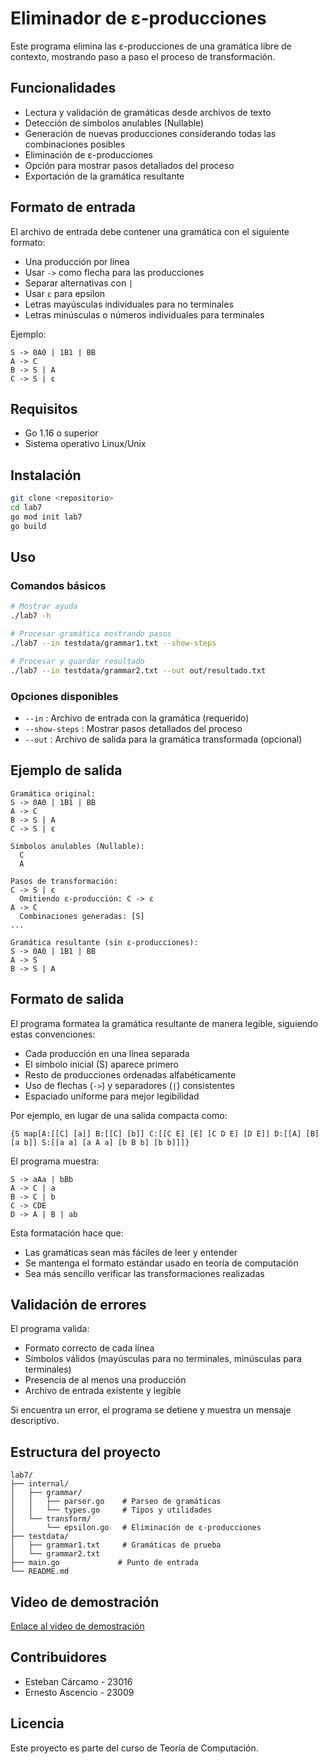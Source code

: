 # Eliminador de ε-producciones

Este programa elimina las ε-producciones de una gramática libre de contexto, mostrando paso a paso el proceso de transformación.

## Funcionalidades

- Lectura y validación de gramáticas desde archivos de texto
- Detección de símbolos anulables (Nullable)
- Generación de nuevas producciones considerando todas las combinaciones posibles
- Eliminación de ε-producciones
- Opción para mostrar pasos detallados del proceso
- Exportación de la gramática resultante

## Formato de entrada

El archivo de entrada debe contener una gramática con el siguiente formato:
- Una producción por línea
- Usar `->` como flecha para las producciones
- Separar alternativas con `|`
- Usar `ε` para epsilon
- Letras mayúsculas individuales para no terminales
- Letras minúsculas o números individuales para terminales

Ejemplo:
```
S -> 0A0 | 1B1 | BB
A -> C
B -> S | A
C -> S | ε
```

## Requisitos

- Go 1.16 o superior
- Sistema operativo Linux/Unix

## Instalación

```bash
git clone <repositorio>
cd lab7
go mod init lab7
go build
```

## Uso

### Comandos básicos

```bash
# Mostrar ayuda
./lab7 -h

# Procesar gramática mostrando pasos
./lab7 --in testdata/grammar1.txt --show-steps

# Procesar y guardar resultado
./lab7 --in testdata/grammar2.txt --out out/resultado.txt
```

### Opciones disponibles

- `--in` : Archivo de entrada con la gramática (requerido)
- `--show-steps` : Mostrar pasos detallados del proceso
- `--out` : Archivo de salida para la gramática transformada (opcional)

## Ejemplo de salida

```
Gramática original:
S -> 0A0 | 1B1 | BB
A -> C
B -> S | A
C -> S | ε

Símbolos anulables (Nullable):
  C
  A

Pasos de transformación:
C -> S | ε
  Omitiendo ε-producción: C -> ε
A -> C
  Combinaciones generadas: [S]
...

Gramática resultante (sin ε-producciones):
S -> 0A0 | 1B1 | BB
A -> S
B -> S | A
```

## Formato de salida

El programa formatea la gramática resultante de manera legible, siguiendo estas convenciones:
- Cada producción en una línea separada
- El símbolo inicial (S) aparece primero
- Resto de producciones ordenadas alfabéticamente
- Uso de flechas (`->`) y separadores (`|`) consistentes
- Espaciado uniforme para mejor legibilidad

Por ejemplo, en lugar de una salida compacta como:
```
{S map[A:[[C] [a]] B:[[C] [b]] C:[[C E] [E] [C D E] [D E]] D:[[A] [B] [a b]] S:[[a a] [a A a] [b B b] [b b]]]}
```

El programa muestra:
```
S -> aAa | bBb
A -> C | a
B -> C | b
C -> CDE
D -> A | B | ab
```

Esta formatación hace que:
- Las gramáticas sean más fáciles de leer y entender
- Se mantenga el formato estándar usado en teoría de computación
- Sea más sencillo verificar las transformaciones realizadas

## Validación de errores

El programa valida:
- Formato correcto de cada línea
- Símbolos válidos (mayúsculas para no terminales, minúsculas para terminales)
- Presencia de al menos una producción
- Archivo de entrada existente y legible

Si encuentra un error, el programa se detiene y muestra un mensaje descriptivo.

## Estructura del proyecto

```
lab7/
├── internal/
│   ├── grammar/
│   │   ├── parser.go    # Parseo de gramáticas
│   │   └── types.go     # Tipos y utilidades
│   └── transform/
│       └── epsilon.go   # Eliminación de ε-producciones
├── testdata/
│   ├── grammar1.txt     # Gramáticas de prueba
│   └── grammar2.txt
├── main.go             # Punto de entrada
└── README.md
```

## Video de demostración

[Enlace al video de demostración](URL_DEL_VIDEO)

## Contribuidores

- Esteban Cárcamo - 23016
- Ernesto Ascencio - 23009

## Licencia

Este proyecto es parte del curso de Teoría de Computación.